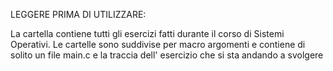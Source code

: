 LEGGERE PRIMA DI UTILIZZARE:

La cartella contiene tutti gli esercizi fatti durante il corso di Sistemi Operativi. Le cartelle sono suddivise per macro argomenti e contiene di solito un file main.c e la traccia dell' esercizio che si sta andando a svolgere

  							
  							


